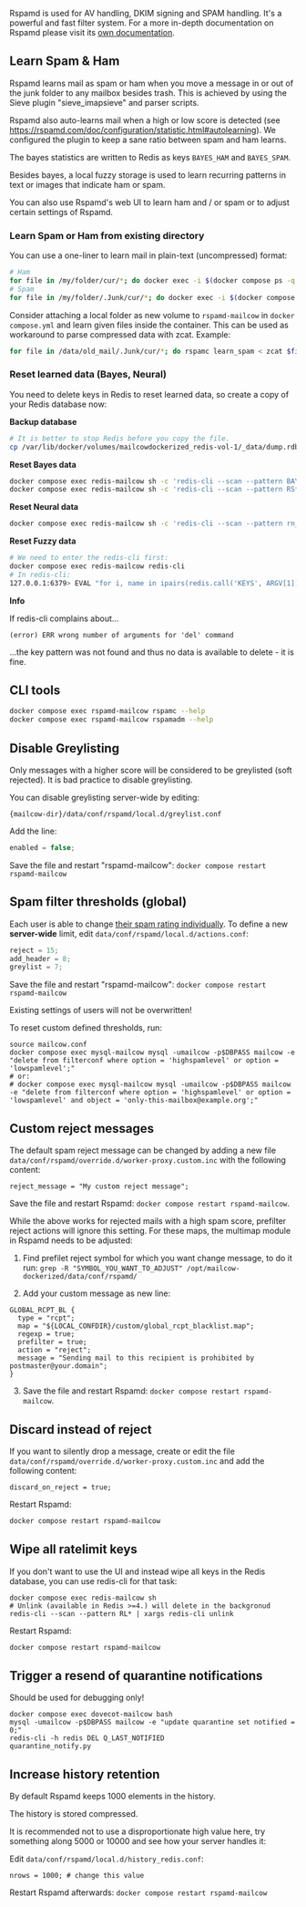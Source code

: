 Rspamd is used for AV handling, DKIM signing and SPAM handling. It's a powerful and fast filter system. For a more in-depth documentation on Rspamd please visit its [own documentation](https://rspamd.com/doc/index.html).

## Learn Spam & Ham

Rspamd learns mail as spam or ham when you move a message in or out of the junk folder to any mailbox besides trash.
This is achieved by using the Sieve plugin "sieve_imapsieve" and parser scripts.

Rspamd also auto-learns mail when a high or low score is detected (see https://rspamd.com/doc/configuration/statistic.html#autolearning). We configured the plugin to keep a sane ratio between spam and ham learns.

The bayes statistics are written to Redis as keys `BAYES_HAM` and `BAYES_SPAM`.

Besides bayes, a local fuzzy storage is used to learn recurring patterns in text or images that indicate ham or spam.

You can also use Rspamd's web UI to learn ham and / or spam or to adjust certain settings of Rspamd.

### Learn Spam or Ham from existing directory

You can use a one-liner to learn mail in plain-text (uncompressed) format:

```bash
# Ham
for file in /my/folder/cur/*; do docker exec -i $(docker compose ps -q rspamd-mailcow) rspamc learn_ham < $file; done
# Spam
for file in /my/folder/.Junk/cur/*; do docker exec -i $(docker compose ps -q rspamd-mailcow) rspamc learn_spam < $file; done
```

Consider attaching a local folder as new volume to `rspamd-mailcow` in `docker compose.yml` and learn given files inside the container. This can be used as workaround to parse compressed data with zcat. Example:

```bash
for file in /data/old_mail/.Junk/cur/*; do rspamc learn_spam < zcat $file; done
```

### Reset learned data (Bayes, Neural)

You need to delete keys in Redis to reset learned data, so create a copy of your Redis database now:

**Backup database**

```bash
# It is better to stop Redis before you copy the file.
cp /var/lib/docker/volumes/mailcowdockerized_redis-vol-1/_data/dump.rdb /root/
```

**Reset Bayes data**

```bash
docker compose exec redis-mailcow sh -c 'redis-cli --scan --pattern BAYES_* | xargs redis-cli del'
docker compose exec redis-mailcow sh -c 'redis-cli --scan --pattern RS* | xargs redis-cli del'
```

**Reset Neural data**

```bash
docker compose exec redis-mailcow sh -c 'redis-cli --scan --pattern rn_* | xargs redis-cli del'
```

**Reset Fuzzy data**

```bash
# We need to enter the redis-cli first:
docker compose exec redis-mailcow redis-cli
# In redis-cli:
127.0.0.1:6379> EVAL "for i, name in ipairs(redis.call('KEYS', ARGV[1])) do redis.call('DEL', name); end" 0 fuzzy*
```

**Info**

If redis-cli complains about...

```text
(error) ERR wrong number of arguments for 'del' command
```

...the key pattern was not found and thus no data is available to delete - it is fine.


## CLI tools

```bash
docker compose exec rspamd-mailcow rspamc --help
docker compose exec rspamd-mailcow rspamadm --help
```

## Disable Greylisting

Only messages with a higher score will be considered to be greylisted (soft rejected). It is bad practice to disable greylisting.

You can disable greylisting server-wide by editing:

`{mailcow-dir}/data/conf/rspamd/local.d/greylist.conf`

Add the line:

```cpp
enabled = false;
```

Save the file and restart "rspamd-mailcow": `docker compose restart rspamd-mailcow`

## Spam filter thresholds (global)

Each user is able to change [their spam rating individually](../mailcow-UI/u_e-mailcow_ui-spamfilter.en.md). To define a new **server-wide** limit, edit `data/conf/rspamd/local.d/actions.conf`:

```cpp
reject = 15;
add_header = 8;
greylist = 7;
```

Save the file and restart "rspamd-mailcow": `docker compose restart rspamd-mailcow`

Existing settings of users will not be overwritten!

To reset custom defined thresholds, run:

```
source mailcow.conf
docker compose exec mysql-mailcow mysql -umailcow -p$DBPASS mailcow -e "delete from filterconf where option = 'highspamlevel' or option = 'lowspamlevel';"
# or:
# docker compose exec mysql-mailcow mysql -umailcow -p$DBPASS mailcow -e "delete from filterconf where option = 'highspamlevel' or option = 'lowspamlevel' and object = 'only-this-mailbox@example.org';"
```

## Custom reject messages

The default spam reject message can be changed by adding a new file `data/conf/rspamd/override.d/worker-proxy.custom.inc` with the following content:

```
reject_message = "My custom reject message";
```

Save the file and restart Rspamd: `docker compose restart rspamd-mailcow`.

While the above works for rejected mails with a high spam score, prefilter reject actions will ignore this setting. For these maps, the multimap module in Rspamd needs to be adjusted:

1. Find prefilet reject symbol for which you want change message, to do it run: `grep -R "SYMBOL_YOU_WANT_TO_ADJUST" /opt/mailcow-dockerized/data/conf/rspamd/`

2. Add your custom message as new line:

```
GLOBAL_RCPT_BL {
  type = "rcpt";
  map = "${LOCAL_CONFDIR}/custom/global_rcpt_blacklist.map";
  regexp = true;
  prefilter = true;
  action = "reject";
  message = "Sending mail to this recipient is prohibited by postmaster@your.domain";
}
```

3. Save the file and restart Rspamd: `docker compose restart rspamd-mailcow`.

## Discard instead of reject

If you want to silently drop a message, create or edit the file `data/conf/rspamd/override.d/worker-proxy.custom.inc` and add the following content:

```
discard_on_reject = true;
```

Restart Rspamd:

```bash
docker compose restart rspamd-mailcow
```

## Wipe all ratelimit keys

If you don't want to use the UI and instead wipe all keys in the Redis database, you can use redis-cli for that task:

```
docker compose exec redis-mailcow sh
# Unlink (available in Redis >=4.) will delete in the backgronud
redis-cli --scan --pattern RL* | xargs redis-cli unlink
```

Restart Rspamd:

```bash
docker compose restart rspamd-mailcow
```

## Trigger a resend of quarantine notifications

Should be used for debugging only!

```
docker compose exec dovecot-mailcow bash
mysql -umailcow -p$DBPASS mailcow -e "update quarantine set notified = 0;"
redis-cli -h redis DEL Q_LAST_NOTIFIED
quarantine_notify.py
```

## Increase history retention

By default Rspamd keeps 1000 elements in the history.

The history is stored compressed.

It is recommended not to use a disproportionate high value here, try something along 5000 or 10000 and see how your server handles it:

Edit `data/conf/rspamd/local.d/history_redis.conf`:

```
nrows = 1000; # change this value
```

Restart Rspamd afterwards: `docker compose restart rspamd-mailcow`
